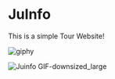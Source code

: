# JuInfo
This is a simple Tour Website!


![giphy](https://user-images.githubusercontent.com/56715437/72541656-1b7e9680-38ad-11ea-9b52-8b6d300b6bfb.gif)



![Juinfo GIF-downsized_large](https://user-images.githubusercontent.com/56715437/72544742-1708ac80-38b2-11ea-9607-af9be228e7c4.gif)



